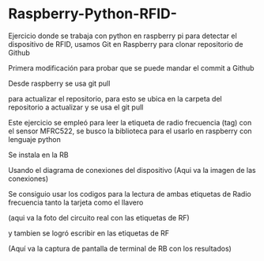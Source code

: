 # Raspberry-Python-RFID-
Ejercicio donde se trabaja con python en raspberry pi para detectar el dispositivo de RFID, usamos Git en Raspberry para clonar repositorio de Github

Primera modificación para probar que se puede mandar el commit a Github

Desde raspberry se usa 
        git pull 

para actualizar el repositorio, para esto se ubica en la carpeta del repositorio a actualizar y se usa el git pull

Este ejercicio se empleó para leer la etiqueta de radio frecuencia (tag) con el sensor MFRC522, se busco la biblioteca para el usarlo en raspberry con lenguaje python

Se instala en la RB 

Usando el diagrama de conexiones del dispositivo (Aqui va la imagen de las conexiones)

Se consiguio usar los codigos para la lectura de ambas etiquetas de Radio frecuencia tanto la tarjeta como el llavero

(aqui va la foto del circuito real con las etiquetas de RF)

y tambien se logró escribir en las etiquetas de RF

(Aquí va la captura de pantalla de terminal de RB con los resultados)

